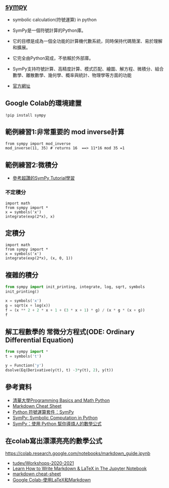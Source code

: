 ## [sympy](https://www.sympy.org/en/index.html)
- symbolic calculation(符號運算) in python
- SymPy是一個符號計算的Python庫。
- 它的目標是成為一個全功能的計算機代數系統，同時保持代碼簡潔、易於理解和擴展。
- 它完全由Python寫成，不依賴於外部庫。 
- SymPy支持符號計算、高精度計算、模式匹配、繪圖、解方程、微積分、組合數學、離散數學、幾何學、概率與統計、物理學等方面的功能

- [官方網址](https://github.com/sympy/sympy)

## Google Colab的環境建置
```
!pip install sympy
```



## 範例練習1:非常重要的 mod inverse計算

```
from sympy import mod_inverse
mod_inverse(11, 35) # returns 16  ==> 11*16 mod 35 =1
```

## 範例練習2:微積分
- [參考超讚的SymPy Tutorial學習](https://docs.sympy.org/latest/tutorial/index.html) 

### 不定積分
```
import math
from sympy import *                                                                                              
x = symbols('x')
integrate(exp(2*x), x)
```
## 定積分
```
import math
from sympy import *                                                                                              
x = symbols('x')
integrate(exp(2*x), (x, 0, 1))
```

## 複雜的積分
```python
from sympy import init_printing, integrate, log, sqrt, symbols
init_printing()

x = symbols('x')
g = sqrt(x + log(x))
f = (x ** 2 + 2 * x + 1 + (3 * x + 1) * g) / (x * g * (x + g))
f
```

## 解工程數學的 常微分方程式(ODE: Ordinary Differential Equation)
```python
from sympy import *                                                                                       
t = symbols('t')

y = Function('y')
dsolve(Eq(Derivative(y(t), t) -3*y(t), 2), y(t))
```
## 參考資料

- [清華大學Programming Basics and Math Python](http://web.ntnu.edu.tw/~tsungwu/Python_DevOps/Part1_Basics&Math/section5_integration.html)
- [Markdown Cheat Sheet](https://zh.wikipedia.org/wiki/SymPy)
- [Python 符號運算套件：SymPy](http://keejko.blogspot.com/2018/11/python-sympy.html)
- [SymPy: Symbolic Computation in Python](https://towardsdatascience.com/sympy-symbolic-computation-in-python-f05f1413adb8)
- [SymPy：使用 Python 幫你導煩人的數學公式](https://blog.gtwang.org/useful-tools/sympy-python-library-for-symbolic-mathematics/#google_vignette)

## 在colab寫出漂漂亮亮的數學公式

https://colab.research.google.com/notebooks/markdown_guide.ipynb

- [tudev/Workshops-2020-2021](https://github.com/tudev/Workshops-2020-2021)
- [Learn How to Write Markdown & LaTeX in The Jupyter Notebook](https://towardsdatascience.com/write-markdown-latex-in-the-jupyter-notebook-10985edb91fd)
- [markdown cheat-sheet](https://www.markdownguide.org/cheat-sheet/)
- [Google Colab-使用LaTeX和Markdown](https://www.youtube.com/watch?v=wsXG_2W84ck)

